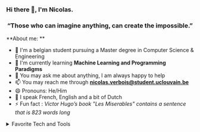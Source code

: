 ### Hi there 👋, I'm Nicolas.
<h3 align="center">“Those who can imagine anything, can create the impossible.”</h3>

**About me: **
- 🏫 I'm a belgian student pursuing a Master degree in Computer Science & Engineering 
- 🌱 I'm currently learning **Machine Learning and Programming Paradigms**
- 💬 You may ask me about anything, I am always happy to help
- 📫 You may reach me through **nicolas.verbois@student.uclouvain.be**
- 😄 Pronouns: He/Him
- 💬 I speak French, English and a bit of Dutch
- ⚡ Fun fact : *Victor Hugo’s book "Les Miserables" contains a sentence that is 823 words long*

<details>
<summary>Favorite Tech and Tools</summary>

> Tools, languages, and other things that I like to work with.
<p>
  <img alt="Java" src="https://img.shields.io/badge/-Java-D32020?style=flat-square&logo=java&logoColor=white" />
  <img alt="Python" src="https://img.shields.io/badge/-Python-306998?style=flat-square&logo=python&logoColor=white" />
  <img alt="Django" src="https://img.shields.io/badge/-Django-499E45?style=flat-square&logo=django&logoColor=white" />
  <img alt="Flask" src="https://img.shields.io/badge/-Flask-306998?style=flat-square&logo=flask&logoColor=white" />
  <img alt="C" src="https://img.shields.io/badge/-C-306998?style=flat-square&logo=c&logoColor=white" />
  <img alt="Docker" src="https://img.shields.io/badge/-Docker-332CF0?style=flat-square&logo=docker&logoColor=white" />
  <img alt="Html5" src="https://img.shields.io/badge/-HTML5-E34F26?style=flat-square&logo=html5&logoColor=white" />
  <img alt="Css3" src="https://img.shields.io/badge/-CSS3-0099CC?style=flat-square&logo=css3&logoColor=white" />
  <img alt="Javascript" src="https://img.shields.io/badge/-Javascript-ffd500?style=flat-square&logo=javascript&logoColor=white" />
  <img alt="VSCode" src="https://img.shields.io/badge/-VSCode-0078d7?style=flat-square&logo=vscode&logoColor=white" />
  <img alt="git" src="https://img.shields.io/badge/-Git-F05032?style=flat-square&logo=git&logoColor=white" />
  <img alt="Bootstrap" src="https://img.shields.io/badge/-Bootstrap-563d7c?style=flat-square&logo=bootstrap&logoColor=white" />
  <img alt="Github" src="https://img.shields.io/badge/-Github-333?style=flat-square&logo=github&logoColor=white" />
  
  
</p>
</details>


<!--
**nverbois/nverbois** is a ✨ _special_ ✨ repository because its `README.md` (this file) appears on your GitHub profile.

Here are some ideas to get you started:

- 🔭 I’m currently working on ...
- 🌱 I’m currently learning ...
- 👯 I’m looking to collaborate on ...
- 🤔 I’m looking for help with ...
- 💬 Ask me about ...
- 📫 How to reach me: ...
- 😄 Pronouns: ...
- ⚡ Fun fact: ...
-->
